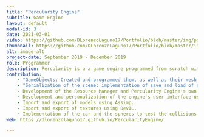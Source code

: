 ```yaml
---
title: "Percularity Engine"
subtitle: Game Engine
layout: default
modal-id: 3
date: 2021-03-01
video: https://github.com/DLorenzoLaguno17/Portfolio/blob/master/img/portfolio/Percularity.gif?raw=true
thumbnail: https://github.com/DLorenzoLaguno17/Portfolio/blob/master/img/portfolio/Percularity.gif?raw=true
alt: image-alt
project-date: September 2019 - December 2019
role: Programmer
description: Percularity is a a game engine programmed from scratch with C++ using open third-party libraries. It was developed in third course by two students. The purpouse of the subject was to build a game engine useful enough it could allow us to develop a game with the whole class as a big team. Using pairs, each team developed their own version of the program with the idea of mergeing the best parts of each of them into the best game engine we could get.
contribution: 
    - "GameObjects: Created and programmed them, as well as their mesh, material and rigidbody components. I also programmed how are they seen in the hierarchy"    
    - "Serialization of the scene: implementation of save and load of different scenes using JSON."
    - Development of the Resource Manager and Percularity Engine's own file format.
    - Development and personalization of the engine's user interface using Dear ImGui.
    - Import and export of models using Assimp.
    - Import and export of textures using DevIL.
    - Implementation of the car and the spheres to test the collisions of the scene.
web: https://dlorenzolaguno17.github.io/PercularityEngine/

---
```

